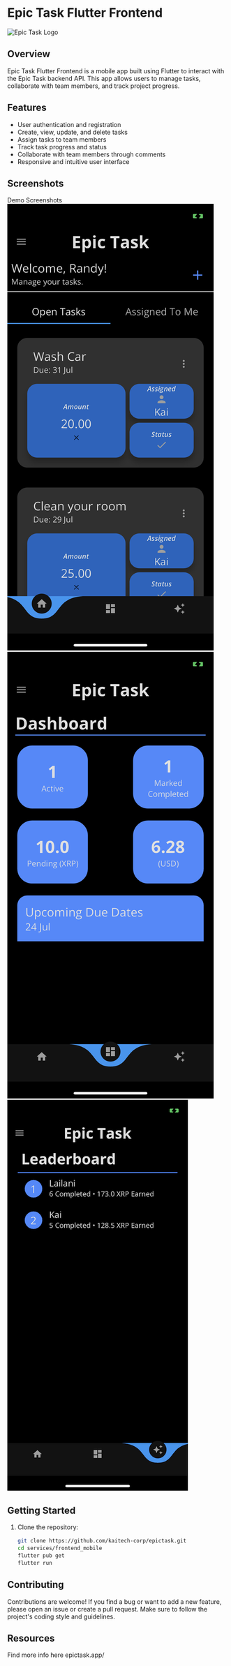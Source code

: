 # Epic Task Flutter Frontend

![Epic Task Logo](https://example.com/epic-task-logo.png)

## Overview

Epic Task Flutter Frontend is a mobile app built using Flutter to interact with the Epic Task backend API. This app allows users to manage tasks, collaborate with team members, and track project progress.

## Features

- User authentication and registration
- Create, view, update, and delete tasks
- Assign tasks to team members
- Track task progress and status
- Collaborate with team members through comments
- Responsive and intuitive user interface

## Screenshots

Demo Screenshots
![Screenshot 1](../../resources/assets/images/IMG_1_08_07_2023.PNG)
![Screenshot 2](../../resources/assets/images/IMG_2_08_07_2023.PNG)
![Screenshot 3](../../resources/assets/images/IMG_3_08_07_2023.PNG)

## Getting Started

1. Clone the repository:

   ```bash
   git clone https://github.com/kaitech-corp/epictask.git
   cd services/frontend_mobile
   flutter pub get
   flutter run

## Contributing

Contributions are welcome! If you find a bug or want to add a new feature, please open an issue or create a pull request. Make sure to follow the project's coding style and guidelines.

## Resources

Find more info here epictask.app/

